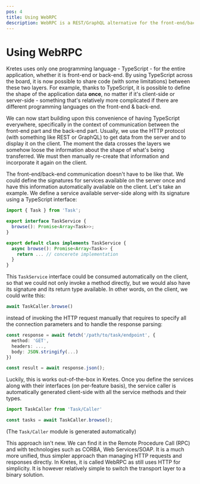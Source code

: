 ```yaml
---
pos: 4
title: Using WebRPC
description: WebRPC is a REST/GraphQL alternative for the front-end/back-end communication
---
```


# Using WebRPC

Kretes uses only one programming language - TypeScript - for the entire application, whether it is front-end or back-end. By using TypeScript across the board, it is now possible to share code (with some limitations) between these two layers. For example, thanks to TypeScript, it is possible to define the shape of the application data **once**, no matter if it's client-side or server-side - something that's relatively more complicated if there are different programming languages on the front-end & back-end.

We can now start building upon this convenience of having TypeScript everywhere, specifically in the context of communication between the front-end part and the back-end part. Usually, we use the HTTP protocol (with something like REST or GraphQL) to get data from the server and to display it on the client. The moment the data crosses the layers we somehow loose the information about the shape of what's being transferred. We must then manually re-create that information and incorporate it again on the client.

The front-end/back-end communication doesn't have to be like that. We could define the signatures for services available on the server once and have this information automatically available on the client. Let's take an example. We define a service available server-side along with its signature using a TypeScript interface:

```ts
import { Task } from 'Task';

export interface TaskService {
  browse(): Promise<Array<Task>>;
}

export default class implements TaskService {
  async browse(): Promise<Array<Task>> {
    return ... // concerete implementation
  }
}
```

This `TaskService` interface could be consumed automatically on the client, so that we could not only invoke a method directly, but we would also have its signature and its return type available. In other words, on the client, we could write this:

```ts
await TaskCaller.browse()
```

instead of invoking the HTTP request manually that requires to specify all the connection parameters and to handle the response parsing:

```ts
const response = await fetch('/path/to/task/endpoint', {
  method: 'GET',
  headers: ...,
  body: JSON.stringify(...)
})

const result = await response.json();
```

Luckily, this is works out-of-the-box in Kretes. Once you define the services along with their interfaces (on per-feature basis), the service caller is automatically generated client-side with all the service methods and their types.

```ts
import TaskCaller from 'Task/Caller'

const tasks = await TaskCaller.browse();
```

(The `Task/Caller` module is generated automatically)

This approach isn't new. We can find it in the Remote Procedure Call (RPC) and with technologies such as CORBA, Web Services/SOAP. It is a much more unified, thus simpler approach than managing HTTP requests and responses directly. In Kretes, it is called WebRPC as still uses HTTP for simplicity. It is however relatively simple to switch the transport layer to a binary solution.

